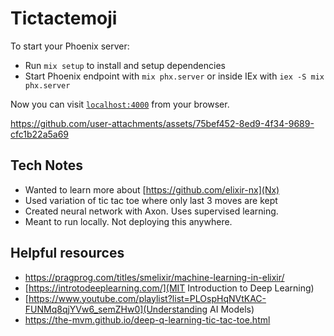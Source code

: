 # Tictactemoji

To start your Phoenix server:

  * Run `mix setup` to install and setup dependencies
  * Start Phoenix endpoint with `mix phx.server` or inside IEx with `iex -S mix phx.server`

Now you can visit [`localhost:4000`](http://localhost:4000) from your browser.


https://github.com/user-attachments/assets/75bef452-8ed9-4f34-9689-cfc1b22a5a69


## Tech Notes

* Wanted to learn more about [https://github.com/elixir-nx](Nx)
* Used variation of tic tac toe where only last 3 moves are kept
* Created neural network with Axon. Uses supervised learning.
* Meant to run locally. Not deploying this anywhere.


## Helpful resources

* https://pragprog.com/titles/smelixir/machine-learning-in-elixir/
* [https://introtodeeplearning.com/](MIT Introduction to Deep Learning)
* [https://www.youtube.com/playlist?list=PLOspHqNVtKAC-FUNMq8qjYVw6_semZHw0](Understanding AI Models)
* https://the-mvm.github.io/deep-q-learning-tic-tac-toe.html

